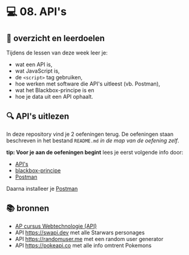 # 💻 08. API's

## 🥅 overzicht en leerdoelen

Tijdens de lessen van deze week leer je:
 - wat een API is,
 - wat JavaScript is,
 - de `<script>` tag gebruiken,
 - hoe werken met software die API's uitleest (vb. Postman),
 - wat het Blackbox-principe is en
 - hoe je data uit een API ophaalt.

## 🔍 API's uitlezen

In deze repository vind je 2 oefeningen terug. De oefeningen staan beschreven in het bestand `README.md` *in de map van de oefening zelf*.

**tip: Voor je aan de oefeningen begint** lees je eerst volgende info door:
 - [API's](https://apwt.gitbook.io/g_webtechnologie/apis-essentials/api-intro)
 - [blackbox-principe](https://apwt.gitbook.io/g_webtechnologie/apis-essentials/api-blackbox)
 - [Postman](https://apwt.gitbook.io/g_webtechnologie/apis-essentials/api-postman)

 Daarna installeer je [Postman](https://www.postman.com/downloads)

## 📚 bronnen

- [AP cursus Webtechnologie (API)](https://apwt.gitbook.io/g_webtechnologie/apis-essentials/api-intro)
- API https://swapi.dev met alle Starwars personages
- API https://randomuser.me met een random user generator
- API https://pokeapi.co met alle info omtrent Pokemons